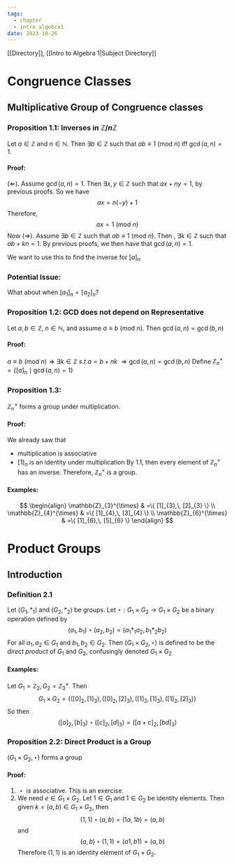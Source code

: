 ```yaml
---
tags:
  - chapter
  - intro_algebra1
date: 2023-10-26
---
```

[[Directory]], [[Intro to Algebra 1|Subject Directory]]
# Congruence Classes
## Multiplicative Group of Congruence classes
### Proposition 1.1: Inverses in ${} \mathbb{Z} /n\mathbb{Z} {}$
Let ${} a \in \mathbb{Z} {}$ and $n \in\mathbb{N}$. Then ${} \exists b\in \mathbb{Z} {}$ such that ${} ab\equiv 1\:(\mathrm{mod}\  n)  {}$ iff ${} \gcd(a,\, n)=1 {}$.
#### Proof:
${} (\Leftarrow )$. Assume $\gcd(a,\, n)=1$. Then $\exists x,\, y \in \mathbb{Z}$ such that $ax+ny=1 {}$, by previous proofs. So we have
$$
ax=n(-y)+1
$$
Therefore, 
$$
ax=1\:(\mathrm{mod}\  n) 
$$
Now ${} (\Rightarrow )$. Assume ${} \exists b \in \mathbb{Z}$ such that ${} ab\equiv 1\:(\mathrm{mod}\  n)  {}$. Then , ${} \exists k\in \mathbb{Z} {}$ such that ${} ab+kn=1 {}$. By previous proofs, we then have that ${} \gcd(a,\, n)=1$.

We want to use this to find the inverse for $[a]_{n}$
### Potential Issue:
What about when ${} [a_{1}]_{n}=[a_{2}]_{n} {}$?
### Proposition 1.2: GCD does not depend on Representative
Let ${} a,\, b \in \mathbb{Z}$, ${} n \in \mathbb{N} {}$, and assume ${} a\equiv b\:(\mathrm{mod}\  n)  {}$. Then $\gcd(a,\, n)=\gcd(b,\, n) {}$
#### Proof:
${} a\equiv b\:(\mathrm{mod}\  n) \Rightarrow \exists k \in  \mathbb{Z}\ s.t. a=b+nk {}$
${} \Rightarrow  \gcd(a,\, n)=\gcd(b,\, n) {}$
Define ${} \mathbb{Z}_{n}^{\times}=\{ [a]_{n}\mid \gcd(a,\, n)=1 \} {}$
### Proposition 1.3: 
${} \mathbb{Z}_{n}^{\times}$ forms a group under multiplication.
#### Proof:
We already saw that
- multiplication is associative
- ${} [1]_{n} {}$ is an identity under multiplication
By ${} 1.1$, then every element of ${} \mathbb{Z}_{n}^{\times} {}$ has an inverse. Therefore, $\mathbb{Z}_{n}^{\times} {}$ is a group.
#### Examples:
$$
\begin{align}
\mathbb{Z}_{3}^{\times} & =\{ [1]_{3},\, [2]_{3} \} \\
\mathbb{Z}_{4}^{\times} & =\{ [1]_{4},\, [3]_{4} \} \\
\mathbb{Z}_{6}^{\times} & =\{ [1]_{6},\, [5]_{6} \}
\end{align}
$$
# Product Groups
## Introduction
### Definition 2.1
Let ${} (G_{1},\, *_{1}) {}$ and ${} (G_{2},\, *_{2})$ be groups.
Let ${} \star:G_{1}\times G_{2}\to{}G_{1}\times G_{2} {}$ be a binary operation defined by
$$
(a_{1},\, b_{1})\star(a_{2},\, b_{2})=(a_{1}*_{1}a_{2},\, b_{1}*_{2}b_{2})
$$
For all ${} a_{1},\, a_{2}\in G_{1} {}$ and $b_{1},\, b_{2}\in G_{2}$. Then ${} (G_{1}\times G_{2},\, \star) {}$ is defined to be the *direct product* of $G_{1} {}$ and $G_{2} {}$, confusingly denoted ${} G_{1}\times G_{2} {}$
#### Examples:
Let ${} G_{1}=\mathbb{Z}_{2},\,G_{2}=\mathbb{Z}_{3}^{\times} {}$. Then
$$
G_{1}\times G_{2}=\{ ([0]_{2},\, [1]_{3}),\, ([0]_{2},\, [2]_{3}),\, ([1]_{2},\, [1]_{3}),\, ([1]_{2},\, [2]_{3}) \}
$$
So then
$$
([a]_{2},\, [b]_{3})\star ([c]_{2},\, [d]_{3})=([a+c]_{2},\, [bd]_{3})
$$
### Proposition 2.2: Direct Product is a Group
${} (G_{1}\times G_{2},\, \star)$ forms a group
#### Proof: 
1. ${} \star {}$ is associative. This is an exercise.
2. We need $e \in  G_{1}\times G_{2}$. Let ${} 1 \in G_{1} {}$ and ${} 1 \in  G_{2}$ be identity elements. Then given $k=(a, b) \in G_{1}\times G_{2}$, then
$$
(1,\, 1)\star(a,\, b)=(1a,\, 1b)=(a,\, b)
$$
and
$$
(a,\, b)\star(1,\, 1)=(a 1,\, b 1)=(a,\, b)
$$
Therefore ${} (1,\, 1)$ is an identity element of $G_{1}\times G_{2}$.
